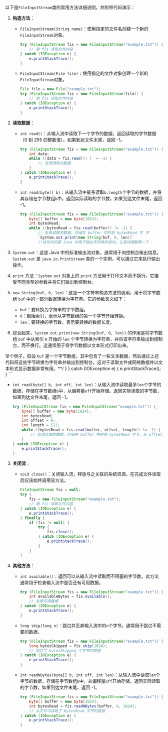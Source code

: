 以下是`FileInputStream`类的常用方法详细说明，并附带代码演示：

1. **构造方法**：

   - `FileInputStream(String name)`：使用指定的文件名创建一个新的`FileInputStream`对象。
     ```java
     try (FileInputStream fis = new FileInputStream("example.txt")) {
         // 用 fis 读取文件内容
     } catch (IOException e) {
         e.printStackTrace();
     }
     ```

   - `FileInputStream(File file)`：使用指定的文件对象创建一个新的`FileInputStream`对象。
     ```java
     File file = new File("example.txt");
     try (FileInputStream fis = new FileInputStream(file)) {
         // 用 fis 读取文件内容
     } catch (IOException e) {
         e.printStackTrace();
     }
     ```

2. **读取数据**：

   - `int read()`：从输入流中读取下一个字节的数据，返回读取的字节数据（0 到 255 的整数值）。如果到达文件末尾，返回 -1。
     ```java
     try (FileInputStream fis = new FileInputStream("example.txt")) {
         int data;
         while ((data = fis.read()) !  = -1) {
             // 处理读取的数据
         }
     } catch (IOException e) {
         e.printStackTrace();
     }
     ```

   - `int read(byte[] b)`：从输入流中最多读取`b.length`个字节的数据，并将其存储在字节数组`b`中。返回实际读取的字节数，如果到达文件末尾，返回 -1。
     ```java
     try (FileInputStream fis = new FileInputStream("example.txt")) {
         byte[] buffer = new byte[1024];
         int bytesRead;
         while ((bytesRead = fis.read(buffer)) != -1) {
             // 处理读取的数据，存储在 buffer 中的前 bytesRead 字 节
             `System.out.print(new String(buf, 0, len))` 
             /*这句代码是 Java 中用于输出字符串的语句。让我详细解释一下：

1. `System.out`：这是 Java 中的标准输出流对象，通常用于向控制台输出信息。`System.out` 是 `java.io.PrintStream` 类的一个实例，可以通过它来执行输出操作。

2. `print` 方法：`System.out` 对象上的 `print` 方法用于打印文本而不换行。它接受不同类型的参数并将它们输出到控制台。

3. `new String(buf, 0, len)`：这是一个字符串构造方法的调用，用于将字节数组 `buf` 中的一部分数据转换为字符串。它的参数含义如下：
   - `buf`：要转换为字符串的字节数组。
   - `0`：起始索引，表示从字节数组的第一个字节开始转换。
   - `len`：要转换的字节数，表示要转换的数据长度。

4. 综合起来，`System.out.print(new String(buf, 0, len))` 的作用是将字节数组 `buf` 中从索引 `0` 开始的 `len` 个字节转换为字符串，并将该字符串输出到控制台，而不换行。这通常用于将字节数据以文本形式打印出来。

举个例子，假设 `buf` 是一个字节数组，其中包含了一些文本数据，然后通过上述代码将这些字节转换为字符串并输出到控制台。这对于读取文件或网络数据并以文本形式显示数据非常有用。**/
         }
     } catch (IOException e) {
         e.printStackTrace();
     }
     ```

   - `int read(byte[] b, int off, int len)`：从输入流中读取最多`len`个字节的数据，存储在字节数组`b`中，从偏移量`off`开始存储。返回实际读取的字节数，如果到达文件末尾，返回 -1。
     ```java
     try (FileInputStream fis = new FileInputStream("example.txt")) {
         byte[] buffer = new byte[1024];
         int bytesRead;
         int offset = 0;
         int length = 512;
         while ((bytesRead = fis.read(buffer, offset, length)) != -1) {
             // 处理读取的数据，存储在 buffer 中的前 bytesRead 字节，从 offset 开始
         }
     } catch (IOException e) {
         e.printStackTrace();
     }
     ```

3. **关闭流**：

   - `void close()`：关闭输入流，释放与之关联的系统资源。在完成文件读取后应该始终调用该方法。
     ```java
     FileInputStream fis = null;
     try {
         fis = new FileInputStream("example.txt");
         // 用 fis 读取文件内容
     } catch (IOException e) {
         e.printStackTrace();
     } finally {
         if (fis != null) {
             try {
                 fis.close();
             } catch (IOException e) {
                 e.printStackTrace();
             }
         }
     }
     ```

4. **其他方法**：

   - `int available()`：返回可以从输入流中读取而不阻塞的字节数。此方法通常用于检查输入流中是否还有可用数据。
     ```java
     try (FileInputStream fis = new FileInputStream("example.txt")) {
         int availableBytes = fis.available();
         // 处理可用数据
     } catch (IOException e) {
         e.printStackTrace();
     }
     ```

   - `long skip(long n)`：跳过并丢弃输入流中的`n`个字节。通常用于跳过不需要的数据。
     ```java
     try (FileInputStream fis = new FileInputStream("example.txt")) {
         long bytesSkipped = fis.skip(1024);
         // 跳过了 bytesSkipped 个字节的数据
     } catch (IOException e) {
         e.printStackTrace();
     }
     ```

   - `int readNBytes(byte[] b, int off, int len)`：从输入流中读取`len`个字节的数据，存储在字节数组`b`中，从偏移量`off`开始存储。返回实际读取的字节数，如果到达文件末尾，返回 -1。
     ```java
     try (FileInputStream fis = new FileInputStream("example.txt")) {
         byte[] buffer = new byte[1024];
         int bytesRead = fis.readNBytes(buffer, 0, 1024);
         // 从文件中读取了 bytesRead 字节的数据
     } catch (IOException e) {
         e.printStackTrace();
     }
     ```